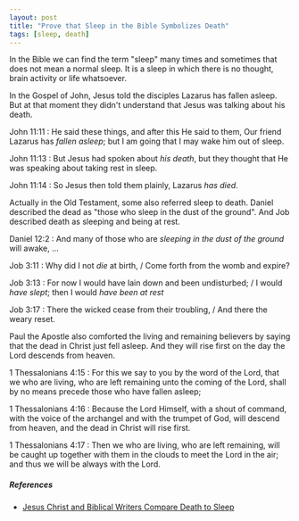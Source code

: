 ```yaml
---
layout: post
title: "Prove that Sleep in the Bible Symbolizes Death"
tags: [sleep, death]
---
```


In the Bible we can find the term "sleep" many times and sometimes that does not mean a normal sleep. It is a sleep in which there is no thought, brain activity or life whatsoever.

In the Gospel of John, Jesus told the disciples Lazarus has fallen asleep.
But at that moment they didn't understand that Jesus was talking about his death.

John 11:11
: He said these things, and after this He said to them, Our friend Lazarus has *fallen asleep*; but I am going that I may wake him out of sleep.

John 11:13
: But Jesus had spoken about *his death*, but they thought that He was speaking about taking rest in sleep.

John 11:14
: So Jesus then told them plainly, Lazarus *has died*.

Actually in the Old Testament, some also referred sleep to death.
Daniel described the dead as "those who sleep in the dust of the ground".
And Job described death as sleeping and being at rest.

Daniel 12:2
: And many of those who are *sleeping in the dust of the ground* will awake, ...

Job 3:11
: Why did I not *die* at birth, / Come forth from the womb and expire?

Job 3:13
: For now I would have lain down and been undisturbed; / I would *have slept*; then I would *have been at rest*

Job 3:17
: There the wicked cease from their troubling, / And there the weary reset.

Paul the Apostle also comforted the living and remaining believers by saying that the dead in Christ just fell asleep.
And they will rise first on the day the Lord descends from heaven.

1 Thessalonians 4:15
: For this we say to you by the word of the Lord, that we who are living, who are left remaining unto the coming of the Lord, shall by no means precede those who have fallen asleep;

1 Thessalonians 4:16
: Because the Lord Himself, with a shout of command, with the voice of the archangel and with the trumpet of God, will descend from heaven, and the dead in Christ will rise first.

1 Thessalonians 4:17
: Then we who are living, who are left remaining, will be caught up together with them in the clouds to meet the Lord in the air; and thus we will be always with the Lord.

##### References

- [Jesus Christ and Biblical Writers Compare Death to Sleep](https://www.ucg.org/bible-study-tools/booklets/heaven-and-hell-what-does-the-bible-really-teach/jesus-christ-and-biblical-writers-compare-death-to-sleep)
